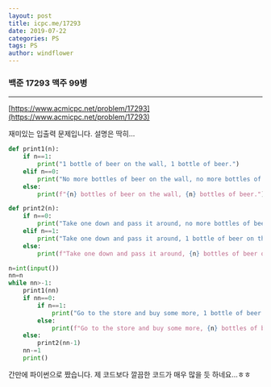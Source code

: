 ```yaml
---
layout: post
title: icpc.me/17293
date: 2019-07-22
categories: PS
tags: PS
author: windflower
---
```

### 백준 17293 맥주 99병
---

[https://www.acmicpc.net/problem/17293](https://www.acmicpc.net/problem/17293)

재미있는 입출력 문제입니다. 설명은 딱히...

```python
def print1(n):
    if n==1:
        print("1 bottle of beer on the wall, 1 bottle of beer.")
    elif n==0:
        print("No more bottles of beer on the wall, no more bottles of beer.")
    else:
        print(f"{n} bottles of beer on the wall, {n} bottles of beer.")

def print2(n):
    if n==0:
        print("Take one down and pass it around, no more bottles of beer on the wall.")
    elif n==1:
        print("Take one down and pass it around, 1 bottle of beer on the wall.")
    else:
        print(f"Take one down and pass it around, {n} bottles of beer on the wall.")

n=int(input())
nn=n
while nn>-1:
    print1(nn)
    if nn==0:
        if n==1:
            print("Go to the store and buy some more, 1 bottle of beer on the wall.")
        else:
            print(f"Go to the store and buy some more, {n} bottles of beer on the wall.")
    else:
        print2(nn-1)
    nn-=1
    print()
```

간만에 파이썬으로 짰습니다. 제 코드보다 깔끔한 코드가 매우 많을 듯 하네요...ㅎㅎ
